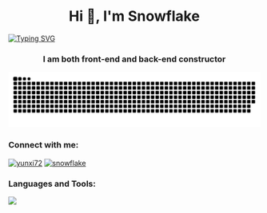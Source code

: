 <h1 align="center">Hi 👋, I'm Snowflake</h1>
<a href="https://git.io/typing-svg"><img src="https://readme-typing-svg.herokuapp.com?font=Fira+Code&duration=3000&pause=1000&color=15B601&vCenter=true&random=true&width=435&lines=print(%22Hello%22);printf(%22Bonjour%22);System.out.println(%22Guten+Tag%22);echo(%22%E4%BD%A0%E5%A5%BD%22)" alt="Typing SVG" /></a>
<h3 align="center">I am both front-end and back-end constructor</h3>
<picture>
  <source media="(prefers-color-scheme: dark)" srcset="https://raw.githubusercontent.com/platane/platane/output/github-contribution-grid-snake-dark.svg">
  <source media="(prefers-color-scheme: light)" srcset="https://raw.githubusercontent.com/platane/platane/output/github-contribution-grid-snake.svg">
  <img alt="github contribution grid snake animation" src="https://raw.githubusercontent.com/platane/platane/output/github-contribution-grid-snake.svg">
</picture>

<h3 align="left">Connect with me:</h3>
<p align="left">
<a href="https://www.leetcode.com/yunxi72" target="blank"><img align="center" src="https://raw.githubusercontent.com/rahuldkjain/github-profile-readme-generator/master/src/images/icons/Social/leet-code.svg" alt="yunxi72" height="50" width="50" /></a>
<a href="https://www.github.com/snowflake2432" target="blank"><img align="center" src="https://skillicons.dev/icons?i=github" alt="snowflake" height="50" width="50" /></a>
</p>

<h3 align="left">Languages and Tools:</h3>

<p align="left">
  <a href="https://skillicons.dev">
    <img src="https://skillicons.dev/icons?i=py,html,bootstrap,linux,stackoverflow,raspberrypi,vscode" />
  </a>
</p>
